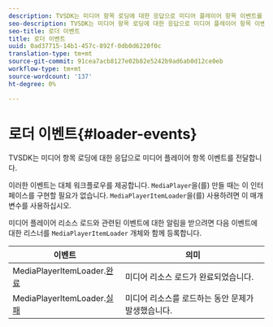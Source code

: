 ```yaml
---
description: TVSDK는 미디어 항목 로딩에 대한 응답으로 미디어 플레이어 항목 이벤트를 전달합니다.
seo-description: TVSDK는 미디어 항목 로딩에 대한 응답으로 미디어 플레이어 항목 이벤트를 전달합니다.
seo-title: 로더 이벤트
title: 로더 이벤트
uuid: 0ad37715-14b1-457c-892f-0db0d6220f0c
translation-type: tm+mt
source-git-commit: 91cea7acb8127e02b82e5242b9ad6ab0d12ce0eb
workflow-type: tm+mt
source-wordcount: '137'
ht-degree: 0%

---
```



# 로더 이벤트{#loader-events}

TVSDK는 미디어 항목 로딩에 대한 응답으로 미디어 플레이어 항목 이벤트를 전달합니다.

이러한 이벤트는 대체 워크플로우를 제공합니다. `MediaPlayer`을(를) 만들 때는 이 인터페이스를 구현할 필요가 없습니다. `MediaPlayerItemLoader`을(를) 사용하려면 이 매개 변수를 사용하십시오.

미디어 플레이어 리소스 로드와 관련된 이벤트에 대한 알림을 받으려면 다음 이벤트에 대한 리스너를 `MediaPlayerItemLoader` 개체와 함께 등록합니다.

| 이벤트 | 의미 |
|---|---|
| MediaPlayerItemLoader.[완료](https://help.adobe.com/en_US/primetime/api/psdk/asdoc-dhls_1.4/com/adobe/mediacore/MediaPlayerItemLoader.html#event:completed) | 미디어 리소스 로드가 완료되었습니다. |
| MediaPlayerItemLoader.[실패](https://help.adobe.com/en_US/primetime/api/psdk/asdoc-dhls_1.4/com/adobe/mediacore/MediaPlayerItemLoader.html#event:failed) | 미디어 리소스를 로드하는 동안 문제가 발생했습니다. |